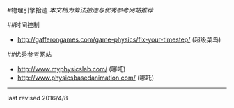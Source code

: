 #物理引擎拾遗
*本文档为算法拾遗与优秀参考网站推荐* 

##时间控制
 * http://gafferongames.com/game-physics/fix-your-timestep/ (超级菜鸟)
 
 
 
 
 
##优秀参考网站
 * http://www.myphysicslab.com/ (哪吒)
 * http://www.physicsbasedanimation.com/ (哪吒)
 
 
 
 - - -
 last revised 2016/4/8